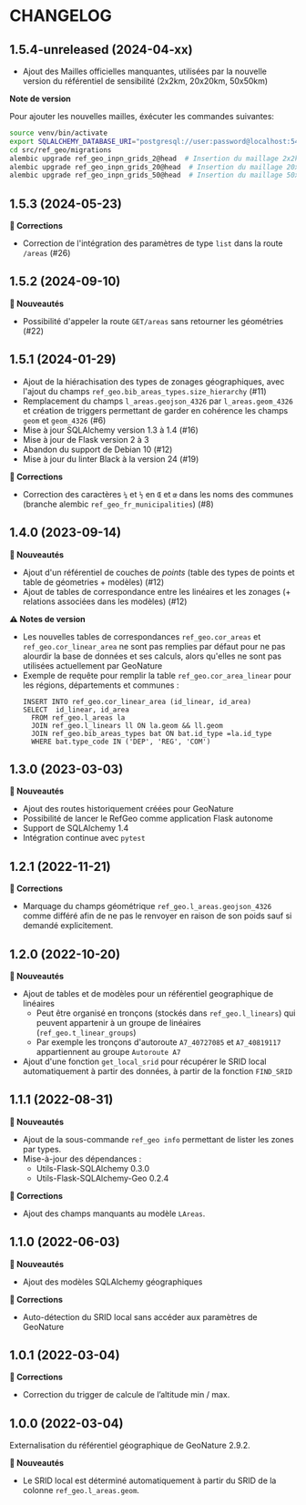 CHANGELOG
=========

1.5.4-unreleased (2024-04-xx)
-----------------------------

- Ajout des Mailles officielles manquantes, utilisées par la nouvelle version du
référentiel de sensibilité (2x2km, 20x20km, 50x50km)

**Note de version**

Pour ajouter les nouvelles mailles, éxécuter les commandes suivantes:

```sh
source venv/bin/activate
export SQLALCHEMY_DATABASE_URI="postgresql://user:password@localhost:543database"
cd src/ref_geo/migrations
alembic upgrade ref_geo_inpn_grids_2@head  # Insertion du maillage 2x2km dl’hexagone fourni par l’INPN
alembic upgrade ref_geo_inpn_grids_20@head  # Insertion du maillage 20x20kde l’hexagone fourni par l’INPN
alembic upgrade ref_geo_inpn_grids_50@head  # Insertion du maillage 50x50kde l’hexagone fourni par l’INPN
```

1.5.3 (2024-05-23)
------------------

**🐛 Corrections**

 - Correction de l'intégration des paramètres de type `list` dans la route `/areas` (#26)


1.5.2 (2024-09-10)
------------------

**🚀 Nouveautés**

- Possibilité d'appeler la route `GET/areas` sans retourner les géométries (#22)

1.5.1 (2024-01-29)
------------------

- Ajout de la hiérachisation des types de zonages géographiques, avec l'ajout du champs `ref_geo.bib_areas_types.size_hierarchy` (#11)
- Remplacement du champs `l_areas.geojson_4326` par `l_areas.geom_4326` et création de triggers permettant de garder en cohérence les champs `geom` et `geom_4326` (#6)
- Mise à jour SQLAlchemy version 1.3 à 1.4 (#16)
- Mise à jour de Flask version 2 à 3
- Abandon du support de Debian 10 (#12)
- Mise à jour du linter Black à la version 24 (#19)

**🐛 Corrections**

- Correction des caractères `¼` et `½` en `Œ` et  `œ` dans les noms des communes (branche alembic `ref_geo_fr_municipalities`) (#8)


1.4.0 (2023-09-14)
------------------

**🚀 Nouveautés**

- Ajout d'un référentiel de couches de *points* (table des types de points et table de géometries + modèles) (#12)
- Ajout de tables de correspondance entre les linéaires et les zonages (+ relations associées dans les modèles) (#12)

**⚠️ Notes de version**
 
- Les nouvelles tables de correspondances `ref_geo.cor_areas` et `ref_geo.cor_linear_area` ne sont pas remplies par défaut pour ne pas alourdir la base de données et ses calculs, alors qu'elles ne sont pas utilisées actuellement par GeoNature
- Exemple de requête pour remplir la table `ref_geo.cor_area_linear` pour les régions, départements et communes :
  ```
  INSERT INTO ref_geo.cor_linear_area (id_linear, id_area)
  SELECT  id_linear, id_area
    FROM ref_geo.l_areas la
    JOIN ref_geo.l_linears ll ON la.geom && ll.geom
    JOIN ref_geo.bib_areas_types bat ON bat.id_type =la.id_type
    WHERE bat.type_code IN ('DEP', 'REG', 'COM')
  ```

1.3.0 (2023-03-03)
------------------

**🚀 Nouveautés**

- Ajout des routes historiquement créées pour GeoNature
- Possibilité de lancer le RefGeo comme application Flask autonome
- Support de SQLAlchemy 1.4
- Intégration continue avec ``pytest``


1.2.1 (2022-11-21)
------------------

**🐛 Corrections**

* Marquage du champs géométrique ``ref_geo.l_areas.geojson_4326`` comme différé afin de ne pas le renvoyer en raison de son poids sauf si demandé explicitement.


1.2.0 (2022-10-20)
------------------

**🚀 Nouveautés**

* Ajout de tables et de modèles pour un référentiel geographique de linéaires
    * Peut être organisé en tronçons (stockés dans ``ref_geo.l_linears``) qui peuvent appartenir à un groupe de linéaires (``ref_geo.t_linear_groups``)
    * Par exemple les tronçons d'autoroute ``A7_40727085`` et ``A7_40819117`` appartiennent au groupe ``Autoroute A7``
* Ajout d'une fonction ``get_local_srid`` pour récupérer le SRID local automatiquement à partir des données, à partir de la fonction ``FIND_SRID``


1.1.1 (2022-08-31)
------------------

**🚀 Nouveautés**

* Ajout de la sous-commande ``ref_geo info`` permettant de lister les zones par types.
* Mise-à-jour des dépendances :
    * Utils-Flask-SQLAlchemy 0.3.0
    * Utils-Flask-SQLAlchemy-Geo 0.2.4

**🐛 Corrections**

* Ajout des champs manquants au modèle ``LAreas``.


1.1.0 (2022-06-03)
------------------

**🚀 Nouveautés**

* Ajout des modèles SQLAlchemy géographiques

**🐛 Corrections**

* Auto-détection du SRID local sans accéder aux paramètres de GeoNature


1.0.1 (2022-03-04)
------------------

**🐛 Corrections**

* Correction du trigger de calcule de l’altitude min / max.


1.0.0 (2022-03-04)
------------------

Externalisation du référentiel géographique de GeoNature 2.9.2.

**🚀 Nouveautés**


* Le SRID local est déterminé automatiquement à partir du SRID de la colonne ``ref_geo.l_areas.geom``.
